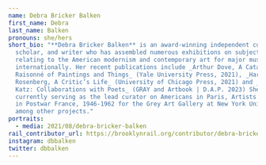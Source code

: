 ```yaml
---
name: Debra Bricker Balken
first_name: Debra
last_name: Balken
pronouns: she/hers
short_bio: "**Debra Bricker Balken** is an award-winning independent curator,
  scholar, and writer who has assembled numerous exhibitions on subjects
  relating to the American modernism and contemporary art for major museums
  internationally. Her recent publications include _Arthur Dove, A Catalogue
  Raisonné of Paintings and Things_ (Yale University Press, 2021), _Harold
  Rosenberg, A Critic’s Life_ (University of Chicago Press, 2021) and _Alex
  Katz: Collaborations with Poets_ (GRAY and Artbook | D.A.P. 2023) She is
  currently serving as the lead curator on Americans in Paris, Artists Working
  in Postwar France, 1946-1962 for the Grey Art Gallery at New York University
  among other projects."
portraits:
  - media: 2021/08/debra-bricker-balken
rail_contributor_url: https://brooklynrail.org/contributor/debra-bricker-balken
instagram: dbbalken
twitter: dbbalken
---
```

